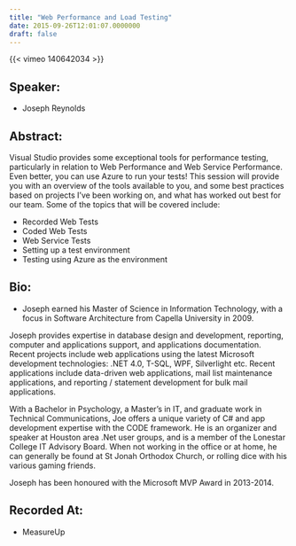 ```yaml
---
title: "Web Performance and Load Testing"
date: 2015-09-26T12:01:07.0000000
draft: false
---
```


{{< vimeo 140642034 >}}

## Speaker:

 - Joseph Reynolds

## Abstract:

<p>Visual Studio provides some exceptional tools for performance testing, particularly in relation to Web Performance and Web Service Performance. Even better, you can use Azure to run your tests! This session will provide you with an overview of the tools available to you, and some best practices based on projects I’ve been working on, and what has worked out best for our team. Some of the topics that will be covered include:
</p>
<ul>
<li>Recorded Web Tests</li>
<li>Coded Web Tests</li>
<li>Web Service Tests</li>
<li>Setting up a test environment</li>
<li>Testing using Azure as the environment</li>
</ul>

## Bio:

 - <p>Joseph earned his Master of Science in Information Technology, with a focus in Software Architecture from Capella University in 2009.
</p>
<p>Joseph provides expertise in database design and development, reporting, computer and applications support, and applications documentation. Recent projects include web applications using the latest Microsoft development technologies: .NET 4.0, T-SQL, WPF, Silverlight etc. Recent applications include data-driven web applications, mail list maintenance applications, and reporting / statement development for bulk mail applications.
</p>
<p>With a Bachelor in Psychology, a Master’s in IT, and graduate work in Technical Communications, Joe offers a unique variety of C# and app development expertise with the CODE framework. He is an organizer and speaker at Houston area .Net user groups, and is a member of the Lonestar College IT Advisory Board.  When not working in the office or at home, he can generally be found at St Jonah Orthodox Church, or rolling dice with his various gaming friends.
</p>
<p>Joseph has been honoured with the Microsoft MVP Award in 2013-2014.
</p>

## Recorded At:

 - MeasureUp


